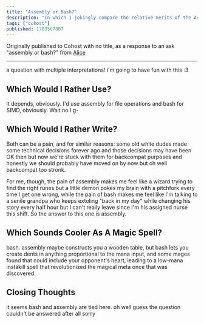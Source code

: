 ```yaml
---
title: "Assembly or Bash?"
description: "In which I jokingly compare the relative merits of the Assembly and Bash programming languages."
tags: ["cohost"]
published: 1703567887
---
```


Originally published to Cohost with no title, as a response to an ask "assembly or bash?" from [Alice](https://welltypedwit.ch)

---

a question with multiple interpretations! i'm going to have fun with this :3

## Which Would I Rather Use?

It depends, obviously. I'd use assembly for file operations and bash for SIMD, obviously. Wait no I g-

## Which Would I Rather Write?

Both can be a pain, and for similar reasons: some old white dudes made some technical decisions forever ago and those decisions may have been OK then but now we're stuck with them for backcompat purposes and honestly we should probably have moved on by now but oh well backcompat too stronk.

For me, though, the pain of assembly makes me feel like a wizard trying to find the right runes but a little demon pokes my brain with a pitchfork every time I get one wrong, while the pain of bash makes me feel like I'm talking to a senile grandpa who keeps extoling "back in my day" while changing his story every half hour but I can't really leave since I'm his assigned nurse this shift. So the answer to this one is assembly.

## Which Sounds Cooler As A Magic Spell?

bash. assembly maybe constructs you a wooden table, but bash lets you create dents in anything proportional to the mana input, and some mages found that could include your opponent's heart, leading to a low-mana instakill spell that revolutionized the magical meta once that was discovered.

## Closing Thoughts

it seems bash and assembly are tied here. oh well guess the question couldn't be answered after all sorry
